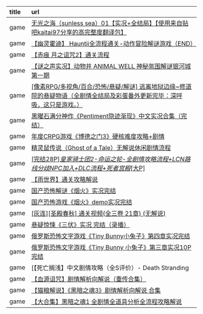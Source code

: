 |title|url|
|:-|:-|
|game|[无光之海（sunless sea）01【实况+全结局】【使用来自贴吧kaitai97分享的高完整度翻译包】](https://www.bilibili.com/video/BV1ti421d7hp)|
|game|[【幽灵霍迪】 Hauntii全流程通关-动作冒险解谜游戏（END）](https://www.bilibili.com/video/BV1af421R7Md)|
|game|[【赤痕 月之诅咒2】通关流程](https://www.bilibili.com/video/BV1cd4y1M71c)|
|game|[【谜之声实况】动物井 ANIMAL WELL 神秘氛围解谜银河城 第一期](https://www.bilibili.com/video/BV1Gw4m1Q772)|
|game|[[像素RPG/多视角/百合/恐怖/悬疑/解谜] 逃离地狱边缘~修道院的悬疑物语（全剧情全结局及彩蛋番外更新完毕：深呼吸，这只是游戏。）](https://www.bilibili.com/video/BV1UhfBYGEea)|
|game|[黑曜石满分神作《Pentiment隐迹渐现》中文实况合集（完结）](https://www.bilibili.com/video/BV1VX4y1a7vj)|
|game|[年度CRPG游戏《博德之门3》硬核难度攻略+剧情](https://www.bilibili.com/video/BV1Au4y1B7GM)|
|game|[精灵鼠传说（Ghost of a Tale）无解说休闲剧情流程](https://www.bilibili.com/video/BV1YZ4y1T7yL)|
|game|[[完结28P]_皇家骑士团2-命运之轮-全剧情攻略流程+LCN路线分歧NPC加入+DLC流程+死者宫殿_[大P]](https://www.bilibili.com/video/BV17s411x7xK)|
|game|[【雨世界】通关攻略解说](https://www.bilibili.com/video/BV1a54y1u7Yn)|
|game|[国产恐怖解谜《烟火》实况完结](https://www.bilibili.com/video/BV1wv4y1Z7pd)|
|game|[国产恐怖游戏《烟火》demo实况完结](https://www.bilibili.com/video/BV1np4y1i7qq)|
|game|[[灰连][圣殿春秋] 通关视频(全三卷 21章) (无解说)](https://www.bilibili.com/video/BV1fW411m7sE)|
|game|[悬疑惊悚《三伏》实况 完结（录播）](https://www.bilibili.com/video/BV1ru411G72u)|
|game|[俄罗斯恐怖文字游戏《Tiny Bunny小兔子》第四章实况完结](https://www.bilibili.com/video/BV1Vz4y1x7TV)|
|game|[俄罗斯恐怖文字游戏《Tiny Bunny 小兔子》第三章实况10P完结](https://www.bilibili.com/video/BV17a411K79u)|
|game|[【死亡搁浅】中文剧情攻略（全S评价）- Death Stranding | 高画质流程攻略](https://www.bilibili.com/video/BV1zJ411U7xj)|
|game|[【血源诅咒】剧情解析向解说（重传合集）](https://www.bilibili.com/video/BV1gs411s7K3)|
|game|[【猫粮解说】《黑暗之魂3》剧情解析向解说 合集](https://www.bilibili.com/video/BV1ax411U7Qx)|
|game|[【大合集】黑暗之魂1 全剧情全道具分析全流程攻略解说](https://www.bilibili.com/video/BV13s411x7jQ)|